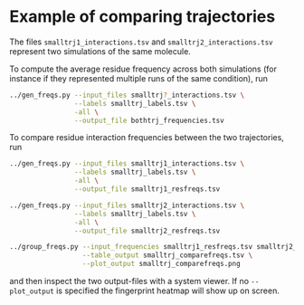 # Example of comparing trajectories

The files `smalltrj1_interactions.tsv` and `smalltrj2_interactions.tsv` represent two simulations of the same molecule. 

To compute the average residue frequency across both simulations (for instance if they represented multiple runs of the same condition), run
```bash
../gen_freqs.py --input_files smalltrj?_interactions.tsv \
                --labels smalltrj_labels.tsv \
                -all \
                --output_file bothtrj_frequencies.tsv
```

To compare residue interaction frequencies between the two trajectories, run
```bash
../gen_freqs.py --input_files smalltrj1_interactions.tsv \
                --labels smalltrj_labels.tsv \
                -all \
                --output_file smalltrj1_resfreqs.tsv

../gen_freqs.py --input_files smalltrj2_interactions.tsv \
                --labels smalltrj_labels.tsv \
                -all \
                --output_file smalltrj2_resfreqs.tsv

../group_freqs.py --input_frequencies smalltrj1_resfreqs.tsv smalltrj2_resfreqs.tsv \
                  --table_output smalltrj_comparefreqs.tsv \
                  --plot_output smalltrj_comparefreqs.png
```
and then inspect the two output-files with a system viewer. If no `--plot_output` is specified the fingerprint heatmap will show up on screen.
